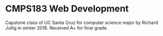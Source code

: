 # CMPS183 Web Development


Capstone class of UC Santa Cruz for computer science major by Richard Jullig in winter 2018. 
Received A+ for final grade. 
